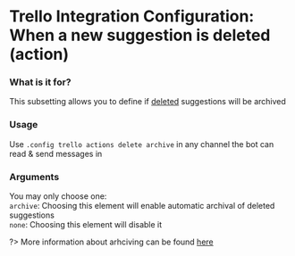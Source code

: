 # Trello Integration Configuration: When a new suggestion is deleted (action)

### What is it for?
This subsetting allows you to define if [deleted](/staff/delete.md) suggestions will be archived 

### Usage
Use `.config trello actions delete archive` in any channel the bot can read & send messages in

### Arguments
You may only choose one:\
`archive`: Choosing this element will enable automatic archival of deleted suggestions\
`none`: Choosing this element will disable it

?> More information about arhciving can be found [here](https://help.trello.com/article/795-archiving-and-deleting-cards)

